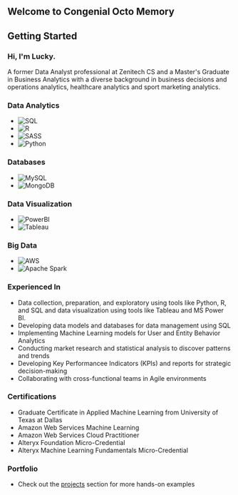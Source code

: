 ## Welcome to Congenial Octo Memory

## Getting Started
### Hi, I'm Lucky.
A former Data Analyst professional at Zenitech CS and a Master's Graduate in Business Analytics with a diverse background in business decisions and operations analytics, healthcare analytics and sport marketing analytics.

### Data Analytics
- ![SQL](https://img.shields.io/badge/-SQL-F05032?style=flat-square&logo=sql&logoColor=white)
- ![R](https://img.shields.io/badge/-R-2496ED?style=flat-square&logo=r&logoColor=white)
- ![SASS](https://img.shields.io/badge/-SASS-CC6699?style=flat-square&logo=sass&logoColor=white)
- ![Python](https://img.shields.io/badge/-Python-FFD700?style=flat-suqare&logo=python&logoColor=white)
### Databases
- ![MySQL](https://img.shields.io/badge/-MySQL-4479A1?style=flat-square&logo=mysql&logoColor=white)
- ![MongoDB](https://img.shields.io/badge/-MongoDB-47A248?style=flat-square&logo=mongodb&logoColor=white)
### Data Visualization
- ![PowerBI](https://img.shields.io/badge/-PowerBI-FFCA28?style=flat-square&logo=powerbi)
- ![Tableau](https://img.shields.io/badge/-Tableau-CC6699?style=flat-square&logo=tableau&logoColor=white)
### Big Data
- ![AWS](https://img.shields.io/badge/-AWS-232F3E?style=flat-square&logo=amazonwebservices&Color=white)
- ![Apache Spark](https://img.shields.io/badge/Apache_Spark-FFFFFF?style=flat-sqaure&logo=apachespark&logoColor=#E35A16)

### Experienced In
- Data collection, preparation, and exploratory using tools like Python, R, and SQL and data visualization using tools like Tableau and MS Power BI.
- Developing data models and databases for data management using SQL
- Implementing Machine Learning models for User and Entity Behavior Analytics
- Conducting market research and statistical analysis to discover patterns and trends
- Developing Key Performancee Indicators (KPIs) and reports for strategic decision-making
- Collaborating with cross-functional teams in Agile environments
  
### Certifications
- Graduate Certificate in Applied Machine Learning from University of Texas at Dallas
- Amazon Web Services Machine Learning
- Amazon Web Services Cloud Practitioner
- Alteryx Foundation Micro-Credential
- Alteryx Machine Learning Fundamentals Micro-Credential


### Portfolio
- Check out the [projects](Projects.md) section for more hands-on examples
